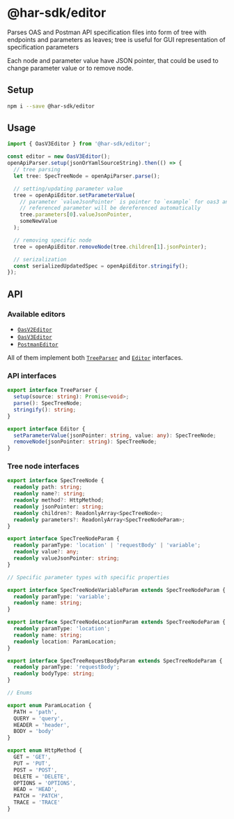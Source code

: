# @har-sdk/editor

Parses OAS and Postman API specification files into form of tree with endpoints and parameters as leaves; tree is useful for GUI representation of specification parameters

Each node and parameter value have JSON pointer, that could be used to change parameter value or to remove node.

## Setup

```bash
npm i --save @har-sdk/editor
```

## Usage

```ts
import { OasV3Editor } from '@har-sdk/editor';

const editor = new OasV3Editor();
openApiParser.setup(jsonOrYamlSourceString).then(() => {
  // tree parsing
  let tree: SpecTreeNode = openApiParser.parse();

  // setting/updating parameter value
  tree = openApiEditor.setParameterValue(
    // parameter `valueJsonPointer` is pointer to `example` for oas3 and `default` for oas2;
    // referenced parameter will be dereferenced automatically
    tree.parameters[0].valueJsonPointer,
    someNewValue
  );

  // removing specific node
  tree = openApiEditor.removeNode(tree.children[1].jsonPointer);

  // serizalization
  const serializedUpdatedSpec = openApiEditor.stringify();
});
```

## API

### Available editors

- [`OasV2Editor`](https://github.com/NeuraLegion/har-sdk/blob/master/packages/editor/src/editor/oas/v2/OasV2Editor.ts)
- [`OasV3Editor`](https://github.com/NeuraLegion/har-sdk/blob/master/packages/editor/src/editor/oas/v3/OasV3Editor.ts)
- [`PostmanEditor`](https://github.com/NeuraLegion/har-sdk/blob/master/packages/editor/src/editor/postman/PostmanEditor.ts)

All of them implement both [`TreeParser`](https://github.com/NeuraLegion/har-sdk/blob/master/packages/editor/src/editor/TreeParser.ts) and [`Editor`](https://github.com/NeuraLegion/har-sdk/blob/master/packages/editor/src/editor/Editor.ts) interfaces.

### API interfaces

```ts
export interface TreeParser {
  setup(source: string): Promise<void>;
  parse(): SpecTreeNode;
  stringify(): string;
}

export interface Editor {
  setParameterValue(jsonPointer: string, value: any): SpecTreeNode;
  removeNode(jsonPointer: string): SpecTreeNode;
}
```

### Tree node interfaces

```ts
export interface SpecTreeNode {
  readonly path: string;
  readonly name?: string;
  readonly method?: HttpMethod;
  readonly jsonPointer: string;
  readonly children?: ReadonlyArray<SpecTreeNode>;
  readonly parameters?: ReadonlyArray<SpecTreeNodeParam>;
}

export interface SpecTreeNodeParam {
  readonly paramType: 'location' | 'requestBody' | 'variable';
  readonly value?: any;
  readonly valueJsonPointer: string;
}

// Specific parameter types with specific properties

export interface SpecTreeNodeVariableParam extends SpecTreeNodeParam {
  readonly paramType: 'variable';
  readonly name: string;
}

export interface SpecTreeNodeLocationParam extends SpecTreeNodeParam {
  readonly paramType: 'location';
  readonly name: string;
  readonly location: ParamLocation;
}

export interface SpecTreeRequestBodyParam extends SpecTreeNodeParam {
  readonly paramType: 'requestBody';
  readonly bodyType: string;
}

// Enums

export enum ParamLocation {
  PATH = 'path',
  QUERY = 'query',
  HEADER = 'header',
  BODY = 'body'
}

export enum HttpMethod {
  GET = 'GET',
  PUT = 'PUT',
  POST = 'POST',
  DELETE = 'DELETE',
  OPTIONS = 'OPTIONS',
  HEAD = 'HEAD',
  PATCH = 'PATCH',
  TRACE = 'TRACE'
}
```
